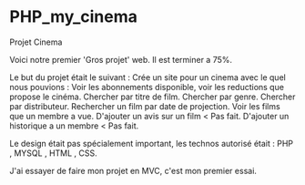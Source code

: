 # PHP_my_cinema
Projet Cinema


Voici notre premier 'Gros projet' web. Il est terminer a 75%.


Le but du projet était le suivant : 
Crée un site pour un cinema avec le quel nous pouvions :
Voir les abonnements disponible, voir les reductions que propose le cinéma.
Chercher par titre de film. Chercher par genre. Chercher par distributeur.
Rechercher un film par date de projection. Voir les films que un membre a vue.
D'ajouter un avis sur un film < Pas fait.
D'ajouter un historique a un membre < Pas fait.

Le design était pas spécialement important, les technos autorisé était :
PHP , MYSQL , HTML , CSS.

J'ai essayer de faire mon projet en MVC, c'est mon premier essai.

